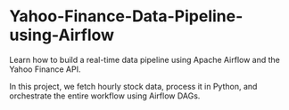 # Yahoo-Finance-Data-Pipeline-using-Airflow

Learn how to build a real-time data pipeline using Apache Airflow and the Yahoo Finance API. 

In this project, we fetch hourly stock data, process it in Python, and orchestrate the entire workflow using Airflow DAGs. 
